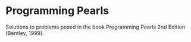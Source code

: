 # Programming Pearls
Solutions to problems posed in the book Programming Pearls 2nd Edition (Bentley, 1999).
